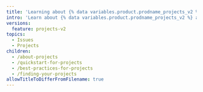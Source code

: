 ```yaml
---
title: 'Learning about {% data variables.product.prodname_projects_v2 %}'
intro: 'Learn about {% data variables.product.prodname_projects_v2 %} and how to make the very best of this powerful tool.'
versions:
  feature: projects-v2
topics:
  - Issues
  - Projects
children:
  - /about-projects
  - /quickstart-for-projects
  - /best-practices-for-projects
  - /finding-your-projects
allowTitleToDifferFromFilename: true
---
```

